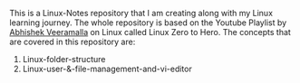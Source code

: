 This is a Linux-Notes repository that I am creating along with my Linux learning journey.
The whole repository is based on the Youtube Playlist by [Abhishek Veeramalla](https://www.youtube.com/playlist?list=PLdpzxOOAlwvIBIRWcReRV-m2kgIW6V6gr)  on Linux called Linux Zero to Hero.
The concepts that are covered in this repository are:
1. Linux-folder-structure
2. Linux-user-&-file-management-and-vi-editor
